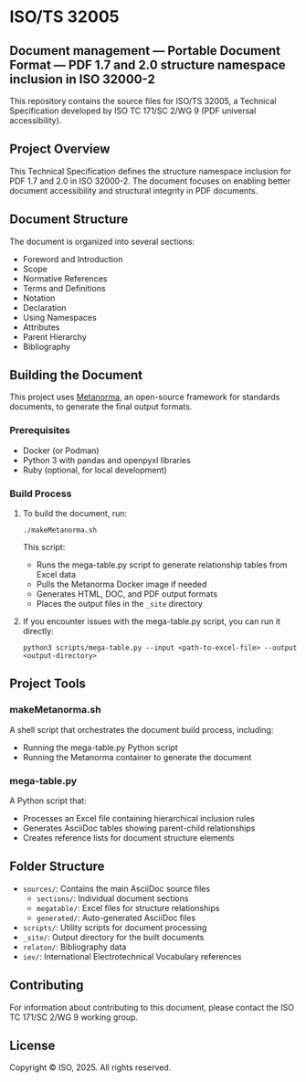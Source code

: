 # ISO/TS 32005

## Document management — Portable Document Format — PDF 1.7 and 2.0 structure namespace inclusion in ISO 32000-2

This repository contains the source files for ISO/TS 32005, a Technical Specification developed by ISO TC 171/SC 2/WG 9 (PDF universal accessibility).

## Project Overview

This Technical Specification defines the structure namespace inclusion for PDF 1.7 and 2.0 in ISO 32000-2. The document focuses on enabling better document accessibility and structural integrity in PDF documents.

## Document Structure

The document is organized into several sections:
- Foreword and Introduction
- Scope
- Normative References
- Terms and Definitions
- Notation
- Declaration
- Using Namespaces
- Attributes
- Parent Hierarchy
- Bibliography

## Building the Document

This project uses [Metanorma](https://www.metanorma.org/), an open-source framework for standards documents, to generate the final output formats.

### Prerequisites

- Docker (or Podman)
- Python 3 with pandas and openpyxl libraries
- Ruby (optional, for local development)

### Build Process

1. To build the document, run:
   ```
   ./makeMetanorma.sh
   ```

   This script:
   - Runs the mega-table.py script to generate relationship tables from Excel data
   - Pulls the Metanorma Docker image if needed
   - Generates HTML, DOC, and PDF output formats
   - Places the output files in the `_site` directory

2. If you encounter issues with the mega-table.py script, you can run it directly:
   ```
   python3 scripts/mega-table.py --input <path-to-excel-file> --output <output-directory>
   ```

## Project Tools

### makeMetanorma.sh

A shell script that orchestrates the document build process, including:
- Running the mega-table.py Python script
- Running the Metanorma container to generate the document

### mega-table.py

A Python script that:
- Processes an Excel file containing hierarchical inclusion rules
- Generates AsciiDoc tables showing parent-child relationships
- Creates reference lists for document structure elements

## Folder Structure

- `sources/`: Contains the main AsciiDoc source files
  - `sections/`: Individual document sections
  - `megatable/`: Excel files for structure relationships
  - `generated/`: Auto-generated AsciiDoc files
- `scripts/`: Utility scripts for document processing
- `_site/`: Output directory for the built documents
- `relaton/`: Bibliography data
- `iev/`: International Electrotechnical Vocabulary references

## Contributing

For information about contributing to this document, please contact the ISO TC 171/SC 2/WG 9 working group.

## License

Copyright © ISO, 2025. All rights reserved.
